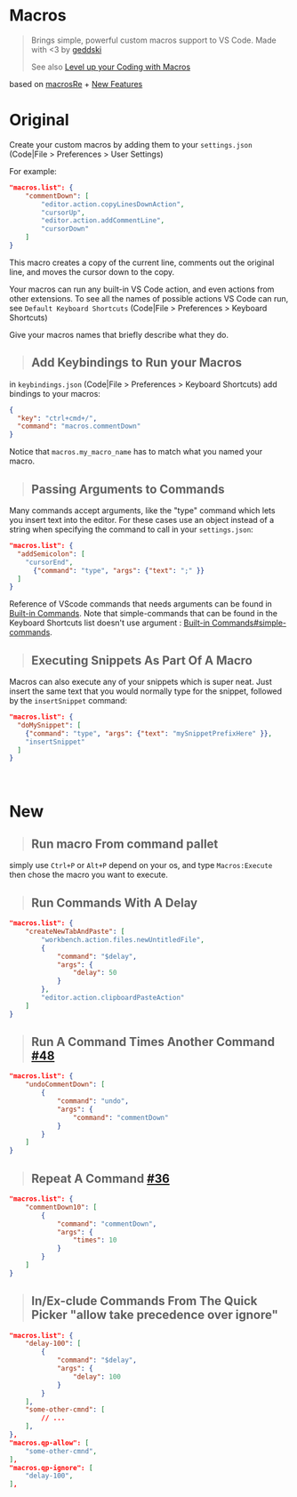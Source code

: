 # Macros

> Brings simple, powerful custom macros support to VS Code.
Made with <3 by [geddski](http://gedd.ski)
>
>See also [Level up your Coding with Macros](http://gedd.ski/post/level-up-coding-with-macros/)
>
based on [macrosRe](https://github.com/l7ssha) + [New Features](#new)

# Original

Create your custom macros by adding them to your `settings.json` (Code|File > Preferences > User Settings)

For example:

```json
"macros.list": {
    "commentDown": [
        "editor.action.copyLinesDownAction",
        "cursorUp",
        "editor.action.addCommentLine",
        "cursorDown"
    ]
}
```

This macro creates a copy of the current line, comments out the original line, and moves the cursor down to the copy.

Your macros can run any built-in VS Code action, and even actions from other extensions.
To see all the names of possible actions VS Code can run, see `Default Keyboard Shortcuts` (Code|File > Preferences > Keyboard Shortcuts)

Give your macros names that briefly describe what they do.

> ## Add Keybindings to Run your Macros

in `keybindings.json` (Code|File > Preferences > Keyboard Shortcuts) add bindings to your macros:

```json
{
  "key": "ctrl+cmd+/",
  "command": "macros.commentDown"
}
```

Notice that `macros.my_macro_name` has to match what you named your macro.

> ## Passing Arguments to Commands

Many commands accept arguments, like the "type" command which lets you insert text into the editor. For these cases use an object instead of a string when specifying the command to call in your `settings.json`:

```json
"macros.list": {
  "addSemicolon": [
    "cursorEnd",
      {"command": "type", "args": {"text": ";" }}
  ]
}
```

Reference of VScode commands that needs arguments can be found in [Built-in Commands](https://code.visualstudio.com/api/references/commands).
Note that simple-commands that can be found in the Keyboard Shortcuts list doesn't use argument : [Built-in Commands#simple-commands](https://code.visualstudio.com/api/references/commands#simple-commands).

> ## Executing Snippets As Part Of A Macro

Macros can also execute any of your snippets which is super neat. Just insert the same text that you would normally type for the snippet, followed by the `insertSnippet` command:

```json
"macros.list": {
  "doMySnippet": [
    {"command": "type", "args": {"text": "mySnippetPrefixHere" }},
    "insertSnippet"
  ]
}
```

<br>

# New

> ## Run macro From command pallet

simply use `Ctrl+P` or `Alt+P` depend on your os, and type `Macros:Execute` then chose the macro you want to execute.

> ## Run Commands With A Delay

```json
"macros.list": {
    "createNewTabAndPaste": [
        "workbench.action.files.newUntitledFile",
        {
            "command": "$delay",
            "args": {
                "delay": 50
            }
        },
        "editor.action.clipboardPasteAction"
    ]
}
```

> ## Run A Command Times Another Command [#48](https://github.com/geddski/macros/issues/48)

```json
"macros.list": {
    "undoCommentDown": [
        {
            "command": "undo",
            "args": {
                "command": "commentDown"
            }
        }
    ]
}
```

> ## Repeat A Command [#36](https://github.com/geddski/macros/issues/36)

```json
"macros.list": {
    "commentDown10": [
        {
            "command": "commentDown",
            "args": {
                "times": 10
            }
        }
    ]
}
```

> ## In/Ex-clude Commands From The Quick Picker "allow take precedence over ignore"

```json
"macros.list": {
    "delay-100": [
        {
            "command": "$delay",
            "args": {
                "delay": 100
            }
        }
    ],
    "some-other-cmnd": [
        // ...
    ],
},
"macros.qp-allow": [
    "some-other-cmnd",
],
"macros.qp-ignore": [
    "delay-100",
],
```
